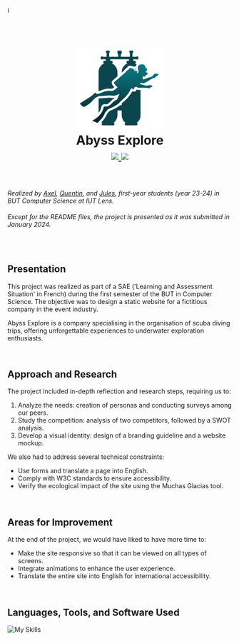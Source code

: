 i<h1 align="center">
  <br>
  <img src="https://github.com/axelriv62/abyss-explore/blob/main/media/logo-textless.png" width="200"></a>
  <br>
  <b>Abyss Explore</b>
  <br>
    <a href="https://github.com/quentinltg/abyss-explore/blob/main/README.md">
        <img src="https://img.shields.io/badge/README-FR-blue">
    </a>
    <a href="https://github.com/quentinltg/abyss-explore/blob/main/README-EN.md">
        <img src="https://img.shields.io/badge/README-EN-blue">
    </a>
</h1>

<br>

*Realized by [Axel](https://github.com/axelriv62), [Quentin](https://github.com/quentinltg), and
[Jules](https://github.com/roulio-dev), first-year students (year 23-24) in BUT Computer Science
at IUT Lens.*

###### Except for the README files, the project is presented as it was submitted in January 2024.

<br>

## Presentation

This project was realized as part of a SAE ('Learning and Assessment Situation' in French) during the
first semester of the BUT in Computer Science. The objective was to design a static website for a
fictitious company in the event industry.

Abyss Explore is a company specialising in the organisation of scuba diving trips, offering unforgettable 
experiences to underwater exploration enthusiasts.

<br>

## Approach and Research

The project included in-depth reflection and research steps, requiring us to:

1. Analyze the needs: creation of personas and conducting surveys among our peers.
2. Study the competition: analysis of two competitors, followed by a SWOT analysis.
3. Develop a visual identity: design of a branding guideline and a website mockup.

We also had to address several technical constraints:

- Use forms and translate a page into English.
- Comply with W3C standards to ensure accessibility.
- Verify the ecological impact of the site using the Muchas Glacias tool.

<br>

## Areas for Improvement

At the end of the project, we would have liked to have more time to:

- Make the site responsive so that it can be viewed on all types of screens.
- Integrate animations to enhance the user experience.
- Translate the entire site into English for international accessibility.

<br>

## Languages, Tools, and Software Used

![My Skills](https://go-skill-icons.vercel.app/api/icons?i=html,css,vscode,github,photoshop,xd,canva&theme=dark)
